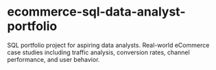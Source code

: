 # ecommerce-sql-data-analyst-portfolio
SQL portfolio project for aspiring data analysts. Real-world eCommerce case studies including traffic analysis, conversion rates, channel performance, and user behavior.
